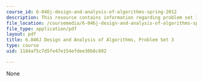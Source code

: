 ```yaml
---
course_id: 6-046j-design-and-analysis-of-algorithms-spring-2012
description: This resource contains information regarding problem set 3.
file_location: /coursemedia/6-046j-design-and-analysis-of-algorithms-spring-2012/1184af5c7d5fe47e154efdee30b8c892_MIT6_046JS12_ps3.pdf
file_type: application/pdf
layout: pdf
title: 6.046J Design and Analysis of Algorithms, Problem Set 3
type: course
uid: 1184af5c7d5fe47e154efdee30b8c892

---
```

None